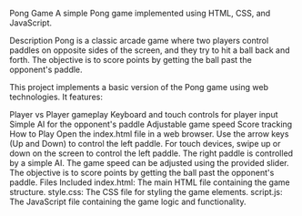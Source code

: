 Pong Game
A simple Pong game implemented using HTML, CSS, and JavaScript.

Description
Pong is a classic arcade game where two players control paddles on opposite sides of the screen, and they try to hit a ball back and forth. The objective is to score points by getting the ball past the opponent's paddle.

This project implements a basic version of the Pong game using web technologies. It features:

Player vs Player gameplay
Keyboard and touch controls for player input
Simple AI for the opponent's paddle
Adjustable game speed
Score tracking
How to Play
Open the index.html file in a web browser.
Use the arrow keys (Up and Down) to control the left paddle.
For touch devices, swipe up or down on the screen to control the left paddle.
The right paddle is controlled by a simple AI.
The game speed can be adjusted using the provided slider.
The objective is to score points by getting the ball past the opponent's paddle.
Files Included
index.html: The main HTML file containing the game structure.
style.css: The CSS file for styling the game elements.
script.js: The JavaScript file containing the game logic and functionality.
